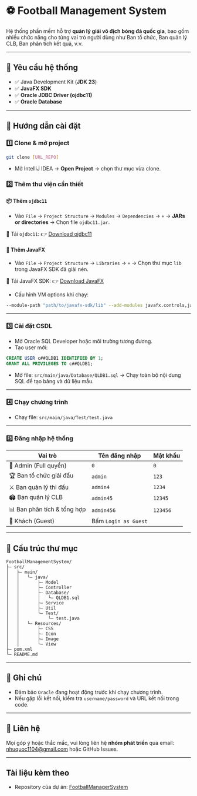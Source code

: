 # ⚽ Football Management System

Hệ thống phần mềm hỗ trợ **quản lý giải vô địch bóng đá quốc gia**, bao gồm nhiều chức năng cho từng vai trò người dùng như Ban tổ chức, Ban quản lý CLB, Ban phân tích kết quả, v.v.

---

## 🧰 Yêu cầu hệ thống

* ✅ Java Development Kit (**JDK 23**)
* ✅ **JavaFX SDK**
* ✅ **Oracle JDBC Driver (ojdbc11)**
* ✅ **Oracle Database**

---

## 🚀 Hướng dẫn cài đặt

### 1️⃣ Clone & mở project

```bash
git clone [URL_REPO]
```

* Mở IntelliJ IDEA → **Open Project** → chọn thư mục vừa clone.

### 2️⃣ Thêm thư viện cần thiết

#### 📦 Thêm `ojdbc11`

* Vào `File` → `Project Structure` → `Modules` → `Dependencies` → `+` → **JARs or directories** → Chọn file `ojdbc11.jar`.

🔗 Tải `ojdbc11`:
👉 [Download ojdbc11](https://www.oracle.com/database/technologies/appdev/jdbc-downloads.html)

#### 🎨 Thêm JavaFX

* Vào `File` → `Project Structure` → `Libraries` → `+` → Chọn thư mục `lib` trong JavaFX SDK đã giải nén.

🔗 Tải JavaFX SDK:
👉 [Download JavaFX](https://gluonhq.com/products/javafx/)

* Cấu hình VM options khi chạy:

```sh
--module-path "path/to/javafx-sdk/lib" --add-modules javafx.controls,javafx.fxml,javafx.web
```

---

### 3️⃣ Cài đặt CSDL

* Mở Oracle SQL Developer hoặc môi trường tương đương.
* Tạo user mới:

```sql
CREATE USER c##QLDB1 IDENTIFIED BY 1;
GRANT ALL PRIVILEGES TO c##QLDB1;
```

* Mở file:
  `src/main/java/Database/QLDB1.sql`
  → Chạy toàn bộ nội dung SQL để tạo bảng và dữ liệu mẫu.

---

### 4️⃣ Chạy chương trình

* Chạy file:
  `src/main/java/Test/test.java`

---

### 5️⃣ Đăng nhập hệ thống

| Vai trò                     | Tên đăng nhập        | Mật khẩu |
|-----------------------------|----------------------|----------|
| 👑 Admin (Full quyền)       | `0`                  | `0`      |
| 🏆 Ban tổ chức giải đấu     | `admin`              | `123`    |
| ⚔ Ban quản lý thi đấu       | `admin4`             | `1234`   |
| 🏟 Ban quản lý CLB          | `admin45`            | `12345`  |
| 📊 Ban phân tích & tổng hợp | `admin456`           | `123456` |
| 👤 Khách (Guest)            | Bấm `Login as Guest` |          |

---

## 📂 Cấu trúc thư mục

```
FootballManagementSystem/
├— src/
│   ├— main/
│   │   └— java/
│   │       ├— Model
│   │       ├— Controller
│   │       ├— Database/
│   │       │   └— QLDB1.sql
│   │       ├— Service
│   │       ├— Util
│   │       └— Test/
│   │           └— test.java
│   │   └— Resources/
│   │       ├— CSS
│   │       ├— Icon
│   │       ├— Image
│   │       └— View
├— pom.xml 
└— README.md
```

---

## 📌 Ghi chú

* Đảm bảo `Oracle` đang hoạt động trước khi chạy chương trình.
* Nếu gặp lỗi kết nối, kiểm tra `username/password` và URL kết nối trong code.

---

## 💬 Liên hệ

Mọi góp ý hoặc thắc mắc, vui lòng liên hệ **nhóm phát triển** qua email: nhuquoc1104@gmail.com hoặc GitHub Issues.

---
## Tài liệu kèm theo
* Repository của dự án: [FootballManagerSystem](https://github.com/Ngnquoc1/FootballManagementSystem)
